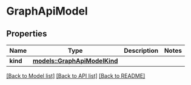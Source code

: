 # GraphApiModel

## Properties

Name | Type | Description | Notes
------------ | ------------- | ------------- | -------------
**kind** | [**models::GraphApiModelKind**](GraphApiModelKind.md) |  | 

[[Back to Model list]](../README.md#documentation-for-models) [[Back to API list]](../README.md#documentation-for-api-endpoints) [[Back to README]](../README.md)


